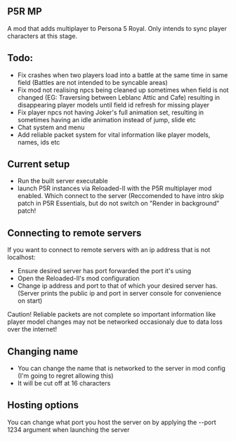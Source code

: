 ## P5R MP
A mod that adds multiplayer to Persona 5 Royal. Only intends to sync player characters at this stage.
## Todo:
+ Fix crashes when two players load into a battle at the same time in same field (Battles are not intended to be syncable areas)
+ Fix mod not realising npcs being cleaned up sometimes when field is not changed (EG: Traversing between Leblanc Attic and Cafe) resulting in disappearing player models until field id refresh for missing player
+ Fix player npcs not having Joker's full animation set, resulting in sometimes having an idle animation instead of jump, slide etc
+ Chat system and menu
+ Add reliable packet system for vital information like player models, names, ids etc
## Current setup
+ Run the built server executable
+ launch P5R instances via Reloaded-II with the P5R multiplayer mod enabled. Which connect to the server
(Reccomended to have intro skip patch in P5R Essentials, but do not switch on "Render in background" patch!
## Connecting to remote servers
If you want to connect to remote servers with an ip address that is not localhost:
+ Ensure desired server has port forwarded the port it's using
+ Open the Reloaded-II's mod configuration
+ Change ip address and port to that of which your desired server has. (Server prints the public ip and port in server console for convenience on start)

Caution! Reliable packets are not complete so important information like player model changes may not be networked occasionaly due to data loss over the internet!
## Changing name
+ You can change the name that is networked to the server in mod config (I'm going to regret allowing this)
+ It will be cut off at 16 characters
## Hosting options
You can change what port you host the server on by applying the --port 1234 argument when launching the server

